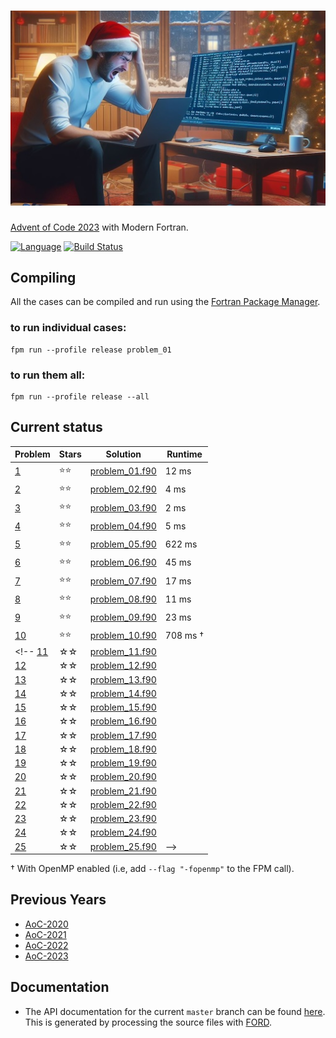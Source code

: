 ![aoc2023](media/aoc2023.jpg)
============

[Advent of Code 2023](https://adventofcode.com/2023) with Modern Fortran.

[![Language](https://img.shields.io/badge/-Fortran-734f96?logo=fortran&logoColor=white)](https://github.com/topics/fortran)
[![Build Status](https://github.com/jacobwilliams/AoC-2023/actions/workflows/CI.yml/badge.svg)](https://github.com/jacobwilliams/AoC-2023/actions)

## Compiling

All the cases can be compiled and run using the [Fortran Package Manager](https://fpm.fortran-lang.org).

### to run individual cases:

```
fpm run --profile release problem_01
```

### to run them all:

```
fpm run --profile release --all
```

## Current status

Problem  | Stars  | Solution | Runtime
--       | --     | --       | --
[1](https://adventofcode.com/2023/day/1)  | ⭐⭐ | [problem_01.f90](https://github.com/jacobwilliams/AoC-2023/blob/master/app/problem_01.f90) |  12 ms
[2](https://adventofcode.com/2023/day/2)  | ⭐⭐ | [problem_02.f90](https://github.com/jacobwilliams/AoC-2023/blob/master/app/problem_02.f90) |   4 ms
[3](https://adventofcode.com/2023/day/3)  | ⭐⭐ | [problem_03.f90](https://github.com/jacobwilliams/AoC-2023/blob/master/app/problem_03.f90) |   2 ms
[4](https://adventofcode.com/2023/day/4)  | ⭐⭐ | [problem_04.f90](https://github.com/jacobwilliams/AoC-2023/blob/master/app/problem_04.f90) |   5 ms
[5](https://adventofcode.com/2023/day/5)  | ⭐⭐ | [problem_05.f90](https://github.com/jacobwilliams/AoC-2023/blob/master/app/problem_05.f90) | 622 ms
[6](https://adventofcode.com/2023/day/6)  | ⭐⭐ | [problem_06.f90](https://github.com/jacobwilliams/AoC-2023/blob/master/app/problem_06.f90) |  45 ms
[7](https://adventofcode.com/2023/day/7)  | ⭐⭐ | [problem_07.f90](https://github.com/jacobwilliams/AoC-2023/blob/master/app/problem_07.f90) |  17 ms
[8](https://adventofcode.com/2023/day/8)  | ⭐⭐ | [problem_08.f90](https://github.com/jacobwilliams/AoC-2023/blob/master/app/problem_08.f90) |  11 ms
[9](https://adventofcode.com/2023/day/9)  | ⭐⭐ | [problem_09.f90](https://github.com/jacobwilliams/AoC-2023/blob/master/app/problem_09.f90) |  23 ms
[10](https://adventofcode.com/2023/day/10)| ⭐⭐ | [problem_10.f90](https://github.com/jacobwilliams/AoC-2023/blob/master/app/problem_10.f90) | 708 ms †
<!-- [11](https://adventofcode.com/2023/day/11)| ☆☆  | [problem_11.f90](https://github.com/jacobwilliams/AoC-2023/blob/master/app/problem_11.f90) |
[12](https://adventofcode.com/2023/day/12)| ☆☆  | [problem_12.f90](https://github.com/jacobwilliams/AoC-2023/blob/master/app/problem_12.f90) |
[13](https://adventofcode.com/2023/day/13)| ☆☆  | [problem_13.f90](https://github.com/jacobwilliams/AoC-2023/blob/master/app/problem_13.f90) |
[14](https://adventofcode.com/2023/day/14)| ☆☆  | [problem_14.f90](https://github.com/jacobwilliams/AoC-2023/blob/master/app/problem_14.f90) |
[15](https://adventofcode.com/2023/day/15)| ☆☆  | [problem_15.f90](https://github.com/jacobwilliams/AoC-2023/blob/master/app/problem_15.f90) |
[16](https://adventofcode.com/2023/day/16)| ☆☆  | [problem_16.f90](https://github.com/jacobwilliams/AoC-2023/blob/master/app/problem_16.f90) |
[17](https://adventofcode.com/2023/day/17)| ☆☆  | [problem_17.f90](https://github.com/jacobwilliams/AoC-2023/blob/master/app/problem_17.f90) |
[18](https://adventofcode.com/2023/day/18)| ☆☆  | [problem_18.f90](https://github.com/jacobwilliams/AoC-2023/blob/master/app/problem_18.f90) |
[19](https://adventofcode.com/2023/day/19)| ☆☆  | [problem_19.f90](https://github.com/jacobwilliams/AoC-2023/blob/master/app/problem_19.f90) |
[20](https://adventofcode.com/2023/day/20)| ☆☆  | [problem_20.f90](https://github.com/jacobwilliams/AoC-2023/blob/master/app/problem_20.f90) |
[21](https://adventofcode.com/2023/day/21)| ☆☆  | [problem_21.f90](https://github.com/jacobwilliams/AoC-2023/blob/master/app/problem_21.f90) |
[22](https://adventofcode.com/2023/day/22)| ☆☆  | [problem_22.f90](https://github.com/jacobwilliams/AoC-2023/blob/master/app/problem_22.f90) |
[23](https://adventofcode.com/2023/day/23)| ☆☆  | [problem_23.f90](https://github.com/jacobwilliams/AoC-2023/blob/master/app/problem_23.f90) |
[24](https://adventofcode.com/2023/day/24)| ☆☆  | [problem_24.f90](https://github.com/jacobwilliams/AoC-2023/blob/master/app/problem_24.f90) |
[25](https://adventofcode.com/2023/day/25)| ☆☆  | [problem_25.f90](https://github.com/jacobwilliams/AoC-2023/blob/master/app/problem_25.f90) | -->

† With OpenMP enabled (i.e, add `--flag "-fopenmp"` to the FPM call).

## Previous Years

 * [AoC-2020](https://github.com/jacobwilliams/AoC-2020)
 * [AoC-2021](https://github.com/jacobwilliams/AoC-2021)
 * [AoC-2022](https://github.com/jacobwilliams/AoC-2022)
 * [AoC-2023](https://github.com/jacobwilliams/AoC-2023)

 ## Documentation

 * The API documentation for the current ```master``` branch can be found [here](https://jacobwilliams.github.io/AoC-2023/).  This is generated by processing the source files with [FORD](https://github.com/Fortran-FOSS-Programmers/ford).
